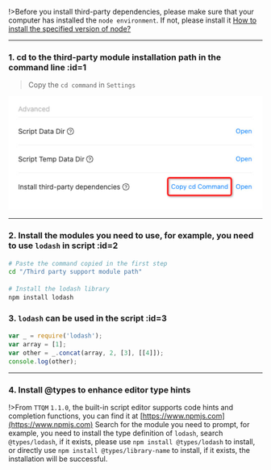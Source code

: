 !>Before you install third-party dependencies, please make sure that your computer has installed the `node environment`. If not, please install it [How to install the specified version of node?](en/question/how-to-install-node-version-specified.md)

---

### 1. cd to the third-party module installation path in the command line :id=1

> Copy the `cd command` in `Settings`

![Copy command](_media/how-to-add-support-modules/1.jpg ':size=500')

---

### 2. Install the modules you need to use, for example, you need to use `lodash` in script :id=2

```bash
# Paste the command copied in the first step
cd "/Third party support module path"

# Install the lodash library
npm install lodash

```

### 3. `lodash` can be used in the script :id=3

```javascript
var _ = require('lodash');
var array = [1];
var other = _.concat(array, 2, [3], [[4]]);
console.log(other);
```

---

### 4. Install @types to enhance editor type hints

!>From `TTQM` `1.1.0`, the built-in script editor supports code hints and completion functions, you can find it at [https://www.npmjs.com](https://www.npmjs.com) Search for the module you need to prompt, for example, you need to install the type definition of `lodash`, search `@types/lodash`, if it exists, please use `npm install @types/lodash` to install, or directly use `npm install @types/library-name` to install, if it exists, the installation will be successful.
